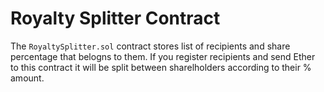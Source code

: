 # Royalty Splitter Contract

The ```RoyaltySplitter.sol``` contract stores list of recipients and share percentage that belogns to them. If you register recipients and send Ether to this contract it will be split between sharelholders according to their % amount.
